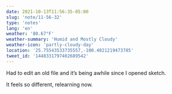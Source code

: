 ```yaml
---
date: 2021-10-13T11:56:35-05:00
slug: 'note/11-56-32'
type: 'notes'
lang: 'en'
weather: '80.67°F'
weather-summary: 'Humid and Mostly Cloudy'
weather-icon: 'partly-cloudy-day'
location: '25.75543533735557,-100.4021219473785'
tweet_id: '1448331797402689542'
---
```

Had to edit an old file and it’s being awhile since I opened sketch. 

It feels so different, relearning now.